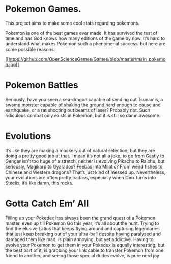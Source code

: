 # Pokemon Games.

This project aims to make some cool stats regarding pokemons. 

Pokemon is one of the best games ever made. It has survived the test of time and has God knows how many editions of the game by now. It’s hard to understand what makes Pokemon such a phenomenal success, but here are some possible reasons. 

[[https://github.com/OpenScienceGames/Games/blob/master/main_pokemon.jpg]]

# Pokemon Battles
Seriously, have you seen a sea-dragon capable of sending out Tsunamis, a swamp monster capable of shaking the ground hard enough to cause and earthquake, or a rat shooting out beams of laser? Probably not. Such ridiculous combat only exists in Pokemon, but it is still so damn awesome.

# Evolutions
It’s like they are making a mockery out of natural selection, but they are doing a pretty good job at that. I mean it’s not all a joke, to go from Gastly to Gengar isn’t too huge of a stretch, neither is evolving Pikachu to Raichu, but seriously, Magikarp to Gyarados? Feebas into Milotic? From weird fishes to Chinese and Western dragons? That’s just kind of messed up. Nevertheless, your evolutions are often pretty badass, especially when Onix turns into Steelix, it’s like damn, this rocks.

# Gotta Catch Em’ All
Filling up your Pokedex has always been the grand quest of a Pokemon master, even up till Pokemon Go this year, it’s all about the hunt. Trying to find the elusive Latios that keeps flying around and capturing legendaries that just keep breaking out of your ultra-ball despite having paralysed and damaged them like mad, is plain annoying, but yet addictive. Having to evolve your Pokemon to get them in your Pokedex is equally interesting, but the best part of it, is grabbing your link cable to transfer Pokemon from one friend to another, and seeing those special dudes evolve, is pure nerd joy
